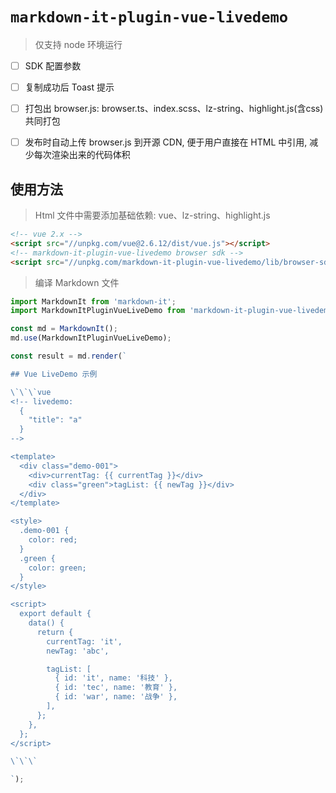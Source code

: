# `markdown-it-plugin-vue-livedemo`

> 仅支持 node 环境运行

* [ ] SDK 配置参数
* [ ] 复制成功后 Toast 提示
* [ ] 打包出 browser.js: browser.ts、index.scss、lz-string、highlight.js(含css) 共同打包
* [ ] 发布时自动上传 browser.js 到开源 CDN, 便于用户直接在 HTML 中引用, 减少每次渲染出来的代码体积


## 使用方法


> Html 文件中需要添加基础依赖: vue、lz-string、highlight.js

```html
<!-- vue 2.x -->
<script src="//unpkg.com/vue@2.6.12/dist/vue.js"></script>
<!-- markdown-it-plugin-vue-livedemo browser sdk -->
<script src="//unpkg.com/markdown-it-plugin-vue-livedemo/lib/browser-sdk.js"></script>
```

> 编译 Markdown 文件

```javascript
import MarkdownIt from 'markdown-it';
import MarkdownItPluginVueLiveDemo from 'markdown-it-plugin-vue-livedemo';

const md = MarkdownIt();
md.use(MarkdownItPluginVueLiveDemo);

const result = md.render(`

## Vue LiveDemo 示例

\`\`\`vue
<!-- livedemo:
  {
    "title": "a"
  }
-->

<template>
  <div class="demo-001">
    <div>currentTag: {{ currentTag }}</div>
    <div class="green">tagList: {{ newTag }}</div>
  </div>
</template>

<style>
  .demo-001 {
    color: red;
  }
  .green {
    color: green;
  }
</style>

<script>
  export default {
    data() {
      return {
        currentTag: 'it',
        newTag: 'abc',

        tagList: [
          { id: 'it', name: '科技' },
          { id: 'tec', name: '教育' },
          { id: 'war', name: '战争' },
        ],
      };
    },
  };
</script>

\`\`\`

`);
```




